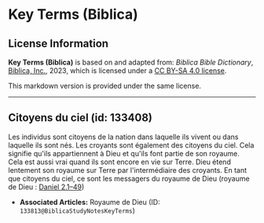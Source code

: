 # Key Terms (Biblica)

## License Information

**Key Terms (Biblica)** is based on and adapted from: _Biblica Bible Dictionary_, [Biblica, Inc.](https://www.biblica.com/), 2023, which is licensed under a [CC BY-SA 4.0 license](https://creativecommons.org/licenses/by-sa/4.0/legalcode.en).

This markdown version is provided under the same license.



--------------------------------

## Citoyens du ciel (id: 133408)

Les individus sont citoyens de la nation dans laquelle ils vivent ou dans laquelle ils sont nés. Les croyants sont également des citoyens du ciel. Cela signifie qu'ils appartiennent à Dieu et qu'ils font partie de son royaume. Cela est aussi vrai quand ils sont encore en vie sur Terre. Dieu étend lentement son royaume sur Terre par l'intermédiaire des croyants. En tant que citoyens du ciel, ce sont les messagers du royaume de Dieu (royaume de Dieu : [Daniel 2\.1–49](https://ref.ly/Dan2:1-Dan2:49))

* **Associated Articles:** Royaume de Dieu (ID: `133813@BiblicaStudyNotesKeyTerms`)

